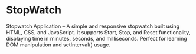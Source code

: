# StopWatch
Stopwatch Application – A simple and responsive stopwatch built using HTML, CSS, and JavaScript. It supports Start, Stop, and Reset functionality, displaying time in minutes, seconds, and milliseconds. Perfect for learning DOM manipulation and setInterval() usage.

